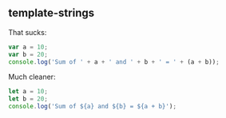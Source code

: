 ## template-strings

That sucks:
```javascript
var a = 10;
var b = 20;
console.log('Sum of ' + a + ' and ' + b + ' = ' + (a + b));
```

Much cleaner:
```javascript
let a = 10;
let b = 20;
console.log('Sum of ${a} and ${b} = ${a + b}');
```